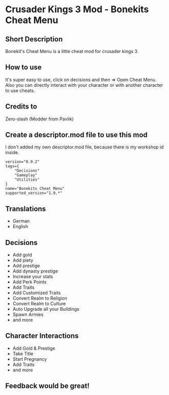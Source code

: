# Crusader Kings 3 Mod - Bonekits Cheat Menu

## Short Description
Bonekit's Cheat Menu is a little cheat mod for crusader kings 3.

## How to use
It's super easy to use, click on decisions and then => Open Cheat Menu.
Also you can directly interact with your character or with another character to use cheats.

## Credits to
Zero-slash (Modder from Pavlik)

## Create a descriptor.mod file to use this mod
I don't added my own descriptor.mod file, because there is my workshop id inside.
```
version="0.9.2"
tags={
	"Decisions"
	"Gameplay"
	"Utilities"
}
name="Bonekits Cheat Menu"
supported_version="1.9.*"
```

## Translations
* German
* English

## Decisions
* Add gold
* Add piety
* Add prestige
* Add dynasty prestige
* Increase your stats
* Add Perk Points
* Add Traits
* Add Customized Traits
* Convert Realm to Religion
* Convert Realm to Culture
* Auto Upgrade all your Buildings
* Spawn Armies
* and more

## Character Interactions
* Add Gold & Prestige
* Take Title
* Start Pregnancy
* Add Traits
* and more

## Feedback would be great!